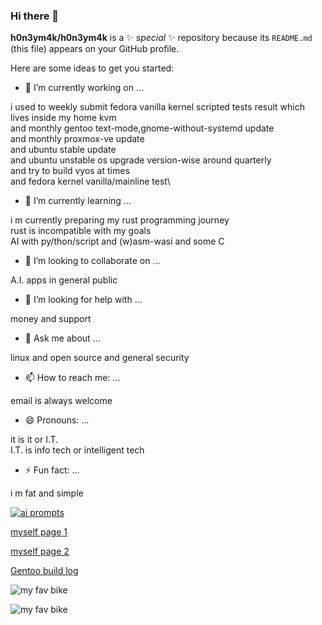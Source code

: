 ### Hi there 👋


**h0n3ym4k/h0n3ym4k** is a ✨ _special_ ✨ repository because its `README.md` (this file) appears on your GitHub profile.

Here are some ideas to get you started:

- 🔭 I’m currently working on ...

i used to weekly submit fedora vanilla kernel scripted tests result which lives inside my home kvm\
and monthly gentoo text-mode,gnome-without-systemd update\
and monthly proxmox-ve update\
and ubuntu stable update\
and ubuntu unstable os upgrade version-wise around quarterly\
and try to build vyos at times\
and fedora kernel vanilla/mainline test\

- 🌱 I’m currently learning ...

i m currently preparing my rust programming journey\
rust is incompatible with my goals\
AI with py/thon/script and (w)asm-wasi and some C

- 👯 I’m looking to collaborate on ...

A.I. apps in general public

- 🤔 I’m looking for help with ...

money and support

- 💬 Ask me about ...

linux and open source and general security

- 📫 How to reach me: ...

email is always welcome

- 😄 Pronouns: ...

it is it or I.T.\
I.T. is info tech or intelligent tech

- ⚡ Fun fact: ...

i m fat and simple

[![ai prompts](https://img.youtube.com/vi/QDMBhdejmzg/0.jpg)](https://www.youtube.com/watch?v=QDMBhdejmzg)

[myself page 1](https://h0n3ym4k.github.io)

[myself page 2](https://98036119lmak.ftp.sh)

[Gentoo build log](https://h0n3ym4k.github.io/portage-build-log)

![my fav bike](https://www.kawasaki.eu/content/dam/products/pim/gallery/nin/Resource_299268_24MY_Ninja_ZX-4RR_40th_Anniversary_Edition_GN2_STY.jpg/_jcr_content/renditions/cq5dam.web.1280.1280.png)

![my fav bike](https://content2.kawasaki.com/ContentStorage/KMC/Products/9522/a27bd5a4-7b97-4007-8727-c8f7ab46c98e.jpg)
